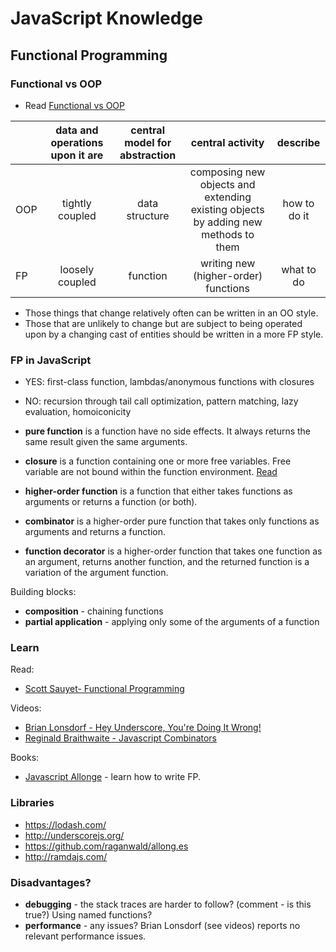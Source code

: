 # JavaScript Knowledge

## Functional Programming

### Functional vs OOP

* Read [Functional vs OOP](http://raganwald.com/2013/04/08/functional-vs-OOP.html)

|     | data and operations upon it are | central model for abstraction  | central activity  | describe |
| --- |:-------------------------------:|:------------------------------:|:-----------------:|:--------:|
| OOP | tightly coupled                 | data structure                 | composing new objects and extending existing objects by adding new methods to them  | how to do it
| FP  | loosely coupled                 | function                       | writing new (higher-order) functions | what to do

* Those things that change relatively often can be written in an OO style.
* Those that are unlikely to change but are subject to being operated upon by a changing cast of entities should be written in a more FP style.

### FP in JavaScript

* YES: first-class function, lambdas/anonymous functions with closures
* NO: recursion through tail call optimization, pattern matching, lazy evaluation, homoiconicity

* **pure function** is a function have no side effects. It always returns the same result given the same arguments.
* **closure** is a function containing one or more free variables. Free variable are not bound within the function environment. [Read](https://leanpub.com/javascript-allonge/read#closures)
* **higher-order function** is a function that either takes functions as arguments or returns a function (or both).
* **combinator** is a higher-order pure function that takes only functions as arguments and returns a function.
* **function decorator** is a higher-order function that takes one function as an argument, returns another function, and the returned function is a variation of the argument function.

Building blocks:
* **composition** - chaining functions
* **partial application** - applying only some of the arguments of a function

### Learn

Read:
* [Scott Sauyet- Functional Programming](http://scott.sauyet.com/Javascript/Talk/FunctionalProgramming/)

Videos:
* [Brian Lonsdorf - Hey Underscore, You're Doing It Wrong!](https://www.youtube.com/watch?v=m3svKOdZijA)
* [Reginald Braithwaite - Javascript Combinators](https://vimeo.com/97408202)

Books:
* [Javascript Allonge](https://leanpub.com/javascript-allonge/read) - learn how to write FP.

### Libraries

* https://lodash.com/
* http://underscorejs.org/
* https://github.com/raganwald/allong.es
* http://ramdajs.com/
 
### Disadvantages?

* **debugging** - the stack traces are harder to follow? (comment - is this true?) Using named functions?
* **performance** - any issues? Brian Lonsdorf (see videos) reports no relevant performance issues.
